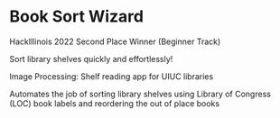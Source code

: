 # Book Sort Wizard

HackIllinois 2022 Second Place Winner (Beginner Track)

Sort library shelves quickly and effortlessly!

Image Processing: Shelf reading app for UIUC libraries

Automates the job of sorting library shelves using Library of Congress (LOC) book labels and reordering the out of place books

